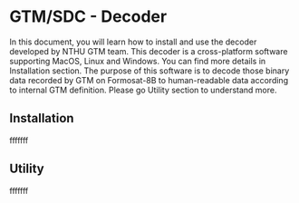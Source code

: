 # GTM/SDC - Decoder
In this document, you will learn how to install and use the decoder developed by NTHU GTM team. This decoder is a cross-platform software supporting MacOS, Linux and Windows. You can find more details in Installation section. The purpose of this software is to decode those binary data recorded by GTM on Formosat-8B to human-readable data according to internal GTM definition. Please go Utility section to understand more.

## Installation

fffffff

## Utility

fffffff
